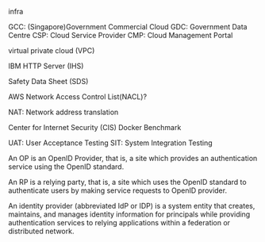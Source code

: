 infra

GCC: (Singapore)Government Commercial Cloud 
GDC: Government Data Centre
CSP: Cloud Service Provider
CMP: Cloud Management Portal

virtual private cloud (VPC)

IBM HTTP Server (IHS)

Safety Data Sheet (SDS)

AWS Network Access Control List(NACL)?

NAT: Network address translation

Center for Internet Security (CIS) Docker Benchmark


UAT: User Acceptance Testing
SIT: System Integration Testing



An OP is an OpenID Provider, that is, a site which provides an authentication service using the OpenID standard.

An RP is a relying party, that is, a site which uses the OpenID standard to authenticate users by making service requests to OpenID provider.

An identity provider (abbreviated IdP or IDP) is a system entity that creates, maintains, and manages identity information for principals while providing authentication services to relying applications within a federation or distributed network.
